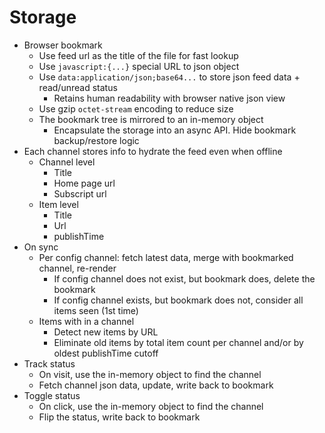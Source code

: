 # Storage

- Browser bookmark
  - Use feed url as the title of the file for fast lookup
  - Use `javascript:{...}` special URL to json object
  - Use `data:application/json;base64...` to store json feed data + read/unread status
    - Retains human readability with browser native json view
  - Use gzip `octet-stream` encoding to reduce size
  - The bookmark tree is mirrored to an in-memory object
    - Encapsulate the storage into an async API. Hide bookmark backup/restore logic
- Each channel stores info to hydrate the feed even when offline
  - Channel level
    - Title
    - Home page url
    - Subscript url
  - Item level
    - Title
    - Url
    - publishTime
- On sync
  - Per config channel: fetch latest data, merge with bookmarked channel, re-render
    - If config channel does not exist, but bookmark does, delete the bookmark
    - If config channel exists, but bookmark does not, consider all items seen (1st time)
  - Items with in a channel
    - Detect new items by URL
    - Eliminate old items by total item count per channel and/or by oldest publishTime cutoff
- Track status
  - On visit, use the in-memory object to find the channel
  - Fetch channel json data, update, write back to bookmark
- Toggle status
  - On click, use the in-memory object to find the channel
  - Flip the status, write back to bookmark
